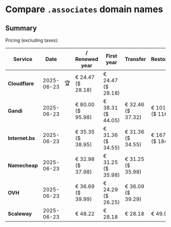 # Compare `.associates` domain names

## Summary

Pricing (excluding taxes):

| Service | Date |  | / Renewed year | First year | Transfer | Restoration |
|--|--|--|--|--|--|--|
| **Cloudflare** | 2025-06-23 | 🏆 | € 24.47<br>($ 28.18) | € 24.47<br>($ 28.18) |  |  |
| **Gandi** | 2025-06-23 |  | € 80.00<br>($ 95.98) | € 38.31<br>($ 44.05) | € 32.46<br>($ 37.32) | € 101.06<br>($ 116.22) |
| **Internet.bs** | 2025-06-23 |  | € 35.35<br>($ 38.95) | € 31.36<br>($ 34.55) | € 31.36<br>($ 34.55) | € 167.15<br>($ 184.15) |
| **Namecheap** | 2025-06-23 |  | € 32.98<br>($ 37.98) | € 31.25<br>($ 35.98) | € 31.25<br>($ 35.98) |  |
| **OVH** | 2025-06-23 |  | € 36.69<br>($ 39.99) | € 24.29<br>($ 26.25) | € 36.09<br>($ 39.29) |  |
| **Scaleway** | 2025-06-23 |  | € 48.22 | € 28.18 | € 28.18 | € 49.99 |
